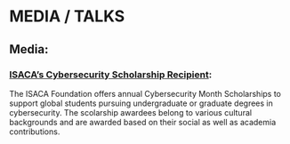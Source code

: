 # MEDIA / TALKS

## Media:
### [ISACA’s Cybersecurity Scholarship Recipient](https://www.isaca.org/resources/news-and-trends/isaca-now-blog/2024/celebrating-isacas-cybersecurity-month-scholarship-recipients): 
The ISACA Foundation offers annual Cybersecurity Month Scholarships to support global students pursuing undergraduate or graduate degrees in cybersecurity. The scolarship awardees belong to various cultural backgrounds and are awarded based on their social as well as academia contributions.

